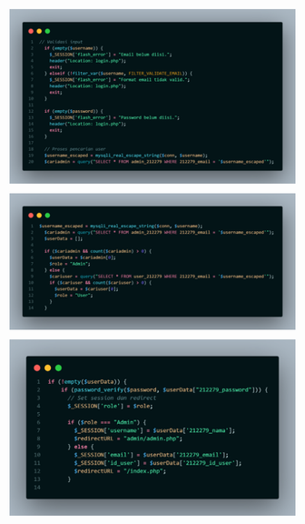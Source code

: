 ![Halaman validasi](Screenshot/whitebox1.png)

![Halaman validasi](Screenshot/whitebox2.png)

![Halaman validasi](Screenshot/whitebox3.png)
